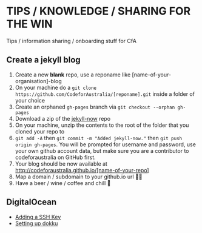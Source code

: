 # TIPS / KNOWLEDGE / SHARING FOR THE WIN
Tips / information sharing / onboarding stuff for CfA

## Create a jekyll blog
1. Create a new **blank** repo, use a reponame like [name-of-your-organisation]-blog
2. On your machine do a `git clone https://github.com/CodeforAustralia/[reponame].git` inside a folder of your choice
2. Create an orphaned `gh-pages` branch via `git checkout --orphan gh-pages`
3. Download a zip of the [jekyll-now](https://github.com/barryclark/jekyll-now) repo
4. On your machine, unzip the contents to the root of the folder that you cloned your repo to
5. `git add -A` then `git commit -m "Added jekyll-now."` then `git push origin gh-pages`. You will be prompted for username and password, use your own github account data, but make sure you are a contributor to codeforaustralia on GitHub first.
6. Your blog should be now available at http://codeforaustralia.github.io/[name-of-your-repo]
7. Map a domain / subdomain to your github.io url 👍🏽
8. Have a beer / wine / coffee and chill 🍻

## DigitalOcean
* [Adding a SSH Key](https://www.digitalocean.com/community/tutorials/how-to-use-ssh-keys-with-digitalocean-droplets)
* [Setting up dokku](https://www.andrewmunsell.com/blog/dokku-tutorial-digital-ocean/)
